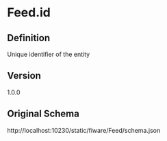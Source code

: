 # Feed.id

## Definition
Unique identifier of the entity

## Version
1.0.0

## Original Schema
http://localhost:10230/static/fiware/Feed/schema.json
